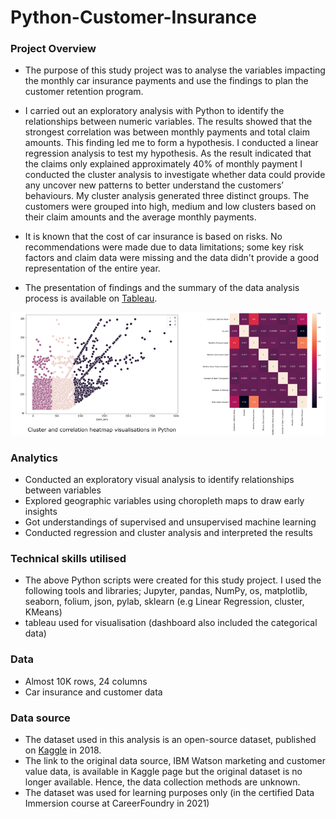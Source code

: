 # Python-Customer-Insurance

### Project Overview
- The purpose of this study project was to analyse the variables impacting the monthly car insurance payments and use the findings to plan the customer retention program. 

- I carried out an exploratory analysis with Python to identify the relationships between numeric variables. The results showed that the strongest correlation was between monthly payments and total claim amounts. This finding led me to form a hypothesis. I conducted a linear regression analysis to test my hypothesis. As the result indicated that the claims only explained approximately 40% of monthly payment I conducted the cluster analysis to investigate whether data could provide any uncover new patterns to better understand the customers’ behaviours. My cluster analysis generated three distinct groups. The customers were grouped into high, medium and low clusters based on their claim amounts and the average monthly payments. 

- It is known that the cost of car insurance is based on risks. No recommendations were made due to data limitations; some key risk factors and claim data were missing and the data didn't provide a good representation of the entire year.

- The presentation of findings and the summary of the data analysis process is available on [Tableau](https://public.tableau.com/app/profile/senja.p8569/viz/CarInsuranceData_16370600838990/CarInsuranceData).


![](https://github.com/Senja-P/Images/blob/main/Cluster_correlation_heatmap.png)

### Analytics
- Conducted an exploratory visual analysis to identify relationships between variables 
- Explored geographic variables using choropleth maps to draw early insights
- Got understandings of supervised and unsupervised machine learning
- Conducted regression and cluster analysis and interpreted the results

### Technical skills utilised
- The above Python scripts were created for this study project. I used the following tools and libraries; Jupyter, pandas, NumPy, os, matplotlib, seaborn, folium, json, pylab, sklearn (e.g Linear Regression, cluster, KMeans)
- tableau used for visualisation (dashboard also included the categorical data)

### Data 
- Almost 10K rows, 24 columns
- Car insurance and customer data

### Data source  
- The dataset used in this analysis is an open-source dataset, published on [Kaggle](https://www.kaggle.com/pankajjsh06/ibm-watson-marketing-customer-value-data) in 2018. 
- The link to the original data source, IBM Watson marketing and customer value data, is available in Kaggle page but the original dataset is no longer available. Hence, the data collection methods are unknown. 
- The dataset was used for learning purposes only (in the certified Data Immersion course at CareerFoundry in 2021)
